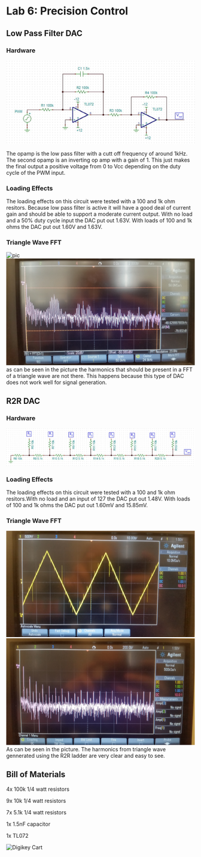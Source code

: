 # Lab 6: Precision Control
## Low Pass Filter DAC
### Hardware
![pic](https://github.com/RU09342/lab-6taking-control-over-your-embedded-life-juice-crew-rev-2-1/blob/master/Precision%20Control/pics/lpfDAC.JPG)

The opamp is the low pass filter with a cutt off frequency of around 1kHz. The second opamp is an inverting op amp with a gain of 1. This just makes the final output a positive voltage from 0 to Vcc depending on the duty cycle of the PWM input.
### Loading Effects
The loading effects on this circuit were tested with a 100 and 1k ohm resitors. Because low pass filter is active it will have a good deal of current gain and should be able to support a moderate current output. With no load and a 50% duty cycle input the DAC put out 1.63V. With loads of 100 and 1k ohms the DAC put out 1.60V and 1.63V.
### Triangle Wave FFT
![pic]()
![pic](https://github.com/RU09342/lab-6taking-control-over-your-embedded-life-juice-crew-rev-2-1/blob/master/Precision%20Control/pics/20171115_130149.jpg)
as can be seen in the picture the harmonics that should be present in a FFT of a triangle wave are not there. This happens because this type of DAC does not work well for signal generation.

## R2R DAC
### Hardware
![pic](https://github.com/RU09342/lab-6taking-control-over-your-embedded-life-juice-crew-rev-2-1/blob/master/Precision%20Control/pics/R-2R.JPG)
### Loading Effects
The loading effects on this circuit were tested with a 100 and 1k ohm resitors.With no load and an input of 127 the DAC put out 1.48V. With loads of 100 and 1k ohms the DAC put out 1.60mV and 15.85mV.
### Triangle Wave FFT
![pic](https://github.com/RU09342/lab-6taking-control-over-your-embedded-life-juice-crew-rev-2-1/blob/master/Precision%20Control/pics/20171115_144405.jpg)
![pic](https://github.com/RU09342/lab-6taking-control-over-your-embedded-life-juice-crew-rev-2-1/blob/master/Precision%20Control/pics/20171115_145043.jpg)
As can be seen in the picture. The harmonics from triangle wave gennerated using the R2R ladder are very clear and easy to see. 
## Bill of Materials
4x 100k 1/4 watt resistors

9x 10k 1/4 watt resistors

7x 5.1k 1/4 watt resistors

1x 1.5nF capacitor

1x TL072

![Digikey Cart](http://www.digikey.com/short/q3tpvn)
